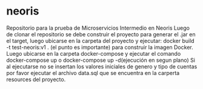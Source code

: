 # neoris
Repositorio para la prueba de Microservicios Intermedio en Neoris
Luego de clonar el repositorio se debe construir el proyecto para generar el .jar en el target,
luego ubicarse en la carpeta del proyecto y ejecutar:
docker build -t test-neoris:v1 . (el punto es importante) para construir la imagen Docker.
Luego ubicarse en la carpeta docker-compose y ejecutar el comando
docker-compose up o docker-compose up -d(ejecución en segun plano)
Si al ejecutarse no se insertan los valores iniciales 
de genero y tipo de cuentas por favor ejecutar el archivo data.sql que
se encuentra en la carperta resources del proyecto.
